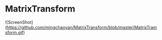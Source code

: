 # MatrixTransform
![ScreenShot] (https://github.com/mingchaoyan/MatrixTransform/blob/master/MatrixTramsform.gif)
